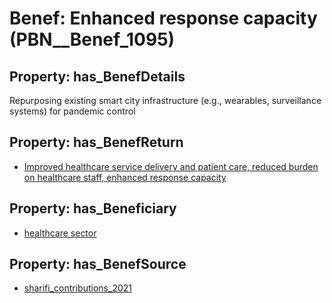 # Benef: __Enhanced response capacity__ (PBN__Benef_1095)

## Property: has_BenefDetails

Repurposing existing smart city infrastructure (e.g., wearables, surveillance systems) for pandemic control

## Property: has_BenefReturn

* [Improved healthcare service delivery and patient care, reduced burden on healthcare staff, enhanced response capacity](../BenefReturn/PBN__BenefReturn_1224)

## Property: has_Beneficiary

* [healthcare sector](../Stakeholder/PBN__Stakeholder_246)

## Property: has_BenefSource

* [sharifi_contributions_2021](../Article/PBN__Article_227)

